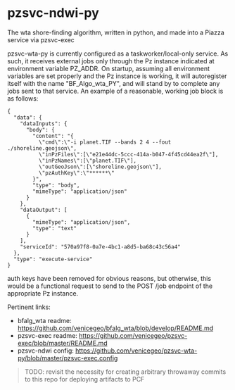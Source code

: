 # pzsvc-ndwi-py

The wta shore-finding algorithm, written in python, and made into a Piazza service via pzsvc-exec

pzsvc-wta-py is currently configured as a taskworker/local-only service.  As such, it receives external jobs only through the Pz instance indicated at environment variable PZ_ADDR.  On startup, assuming all environment variables are set properly and the Pz instance is working, it will autoregister itself with the name "BF_Algo_wta_PY", and will stand by to complete any jobs sent to that service.  An example of a reasonable, working job block is as follows:

```
{
  "data": {
    "dataInputs": {
      "body": {
        "content": "{
          \"cmd\":\"-i planet.TIF --bands 2 4 --fout ./shoreline.geojson\",
          \"inPzFiles\":[\"e21e44dc-5ccc-414a-b047-4f45cd44ea2f\"],
          \"inPzNames\":[\"planet.TIF\"],
          \"outGeoJson\":[\"shoreline.geojson\"],
          \"pzAuthKey\":\"******\"
        }",
        "type": "body",
        "mimeType": "application/json"
      }
    },
    "dataOutput": [
      {
        "mimeType": "application/json",
        "type": "text"
      }
    ],
    "serviceId": "570a97f8-0a7e-4bc1-a8d5-ba68c43c56a4"
  },
  "type": "execute-service"
}
```

auth keys have been removed for obvious reasons, but otherwise, this would be a functional request to send to the POST /job endpoint of the appropriate Pz instance.

Pertinent links:
- bfalg_wta readme: https://github.com/venicegeo/bfalg_wta/blob/develop/README.md
- pzsvc-exec readme: https://github.com/venicegeo/pzsvc-exec/blob/master/README.md
- pzsvc-ndwi config: https://github.com/venicegeo/pzsvc-wta-py/blob/master/pzsvc-exec.config


> TODO: revisit the necessity for creating arbitrary throwaway commits to this repo for deploying artifacts to PCF
